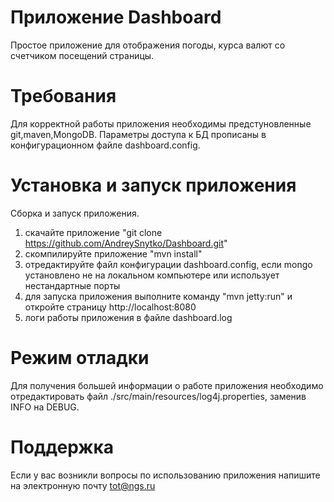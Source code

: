 Приложение Dashboard 
==============
Простое приложение для отображения погоды, курса валют со счетчиком посещений страницы.

Требования
========
Для корректной работы приложения необходимы предстуновленные git,maven,MongoDB.
Параметры доступа к БД прописаны в конфигурационном файле dashboard.config.

Установка и запуск приложения
========
Сборка и запуск приложения.
1. скачайте приложение
   "git clone https://github.com/AndreySnytko/Dashboard.git"
2. скомпилируйте приложение 
   "mvn install"
3. отредактируйте файл конфигурации dashboard.config, 
   если mongo установлено не на локальном компьютере или использует нестандартные порты 
4. для запуска приложения выполните команду "mvn jetty:run" 
   и откройте страницу http://localhost:8080
5. логи работы приложения в файле dashboard.log

Режим отладки
========
Для получения большей информации о работе приложения необходимо отредактировать  файл
 ./src/main/resources/log4j.properties, заменив INFO на DEBUG.
 
Поддержка
========
Если у вас возникли вопросы по использованию приложения 
напишите на электронную почту <tot@ngs.ru>

